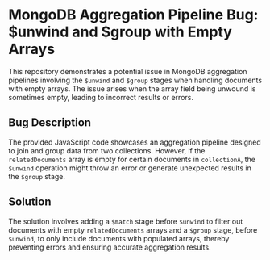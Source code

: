 # MongoDB Aggregation Pipeline Bug: $unwind and $group with Empty Arrays

This repository demonstrates a potential issue in MongoDB aggregation pipelines involving the `$unwind` and `$group` stages when handling documents with empty arrays. The issue arises when the array field being unwound is sometimes empty, leading to incorrect results or errors.

## Bug Description

The provided JavaScript code showcases an aggregation pipeline designed to join and group data from two collections. However, if the `relatedDocuments` array is empty for certain documents in `collectionA`, the `$unwind` operation might throw an error or generate unexpected results in the `$group` stage.

## Solution

The solution involves adding a `$match` stage before `$unwind` to filter out documents with empty `relatedDocuments` arrays and a `$group` stage, before `$unwind`, to only include documents with populated arrays, thereby preventing errors and ensuring accurate aggregation results. 